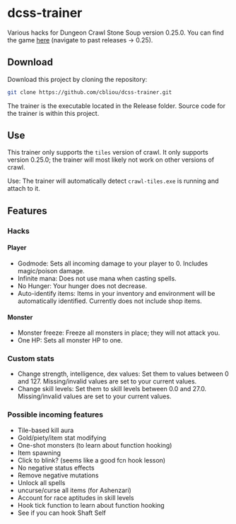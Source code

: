 # dcss-trainer

Various hacks for Dungeon Crawl Stone Soup version 0.25.0. You can find the game [here](https://crawl.develz.org/download.htm) (navigate to past releases -> 0.25).

## Download
Download this project by cloning the repository:

```bash
git clone https://github.com/cbliou/dcss-trainer.git
```

The trainer is the executable located in the Release folder. Source code for the trainer is within this project.

## Use
This trainer only supports the `tiles` version of crawl. It only supports version 0.25.0; the trainer will most likely not work on other versions of crawl.

Use: The trainer will automatically detect `crawl-tiles.exe` is running and attach to it.

## Features

### Hacks

#### Player
+ Godmode: Sets all incoming damage to your player to 0. Includes magic/poison damage. 
+ Infinite mana: Does not use mana when casting spells.
+ No Hunger: Your hunger does not decrease.
+ Auto-identify items: Items in your inventory and environment will be automatically identified. Currently does not include shop items.

#### Monster
+ Monster freeze: Freeze all monsters in place; they will not attack you.
+ One HP: Sets all monster HP to one.

### Custom stats
+ Change strength, intelligence, dex values: Set them to values between 0 and 127. Missing/invalid values are set to your current values.
+ Change skill levels: Set them to skill levels between 0.0 and 27.0. Missing/invalid values are set to your current values.

### Possible incoming features
+ Tile-based kill aura
+ Gold/piety/item stat modifying
+ One-shot monsters (to learn about function hooking)
+ Item spawning
+ Click to blink? (seems like a good fcn hook lesson)
+ No negative status effects
+ Remove negative mutations
+ Unlock all spells
+ uncurse/curse all items (for Ashenzari)
+ Account for race aptitudes in skill levels
+ Hook tick function to learn about function hooking
+ See if you can hook Shaft Self